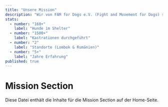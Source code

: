 ```yaml
---
title: "Unsere Mission"
description: "Wir von FAM for Dogs e.V. (Fight and Movement for Dogs) setzen uns für nachhaltigen Tierschutz ein – mit Fokus auf die Verbesserung der Lebensbedingungen vor Ort für Straßenhunde. Denn für uns kennt Tierschutz keine Grenzen!"
stats:
  - number: "160+"
    label: "Hunde im Shelter"
  - number: "1500+"
    label: "Kastrationen durchgeführt"
  - number: "2"
    label: "Standorte (Lombok & Rumänien)"
  - number: "5+"
    label: "Jahre Erfahrung"
published: true
---
```


# Mission Section

Diese Datei enthält die Inhalte für die Mission Section auf der Home-Seite. 